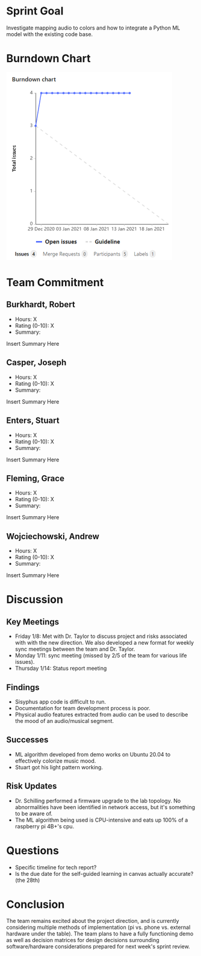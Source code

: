 # Sprint Goal
Investigate mapping audio to colors and how to integrate a Python ML model with the existing code base.

# Burndown Chart
![image](uploads/1553f6cf15ca89b057cfeea42d462af1/image.png)

# Team Commitment

## Burkhardt, Robert
* Hours: X
* Rating (0-10): X
* Summary:

Insert Summary Here

## Casper, Joseph
* Hours: X
* Rating (0-10): X
* Summary:

Insert Summary Here

## Enters, Stuart
* Hours: X
* Rating (0-10): X
* Summary:

Insert Summary Here

## Fleming, Grace
* Hours: X
* Rating (0-10): X
* Summary:

Insert Summary Here

## Wojciechowski, Andrew
* Hours: X
* Rating (0-10): X
* Summary:

Insert Summary Here

# Discussion

## Key Meetings
* Friday 1/8: Met with Dr. Taylor to discuss project and risks associated with with the new direction. We also developed a new format for weekly sync meetings between the team and Dr. Taylor.
* Monday 1/11: sync meeting (missed by 2/5 of the team for various life issues). 
* Thursday 1/14: Status report meeting

## Findings
* Sisyphus app code is difficult to run.
* Documentation for team development process is poor.
* Physical audio features extracted from audio can be used to describe the mood of an audio/musical segment.

## Successes
* ML algorithm developed from demo works on Ubuntu 20.04 to effectively colorize music mood.
* Stuart got his light pattern working.

## Risk Updates
* Dr. Schilling performed a firmware upgrade to the lab topology. No abnormalities have been identified in network access, but it's something to be aware of.
* The ML algorithm being used is CPU-intensive and eats up 100% of a raspberry pi  4B+'s cpu.

# Questions
* Specific timeline for tech report?
* Is the due date for the self-guided learning in canvas actually accurate? (the 28th)

# Conclusion
The team remains excited about the project direction, and is currently considering multiple methods of implementation (pi vs. phone vs. external hardware under the table). The team plans to have a fully functioning demo as well as decision matrices for design decisions surrounding software/hardware considerations prepared for next week's sprint review.